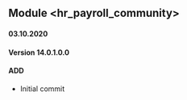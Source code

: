 ## Module <hr_payroll_community>

#### 03.10.2020
#### Version 14.0.1.0.0
#### ADD
- Initial commit

